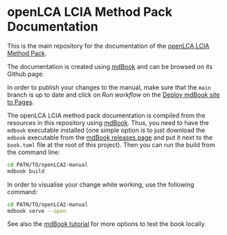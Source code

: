 # openLCA LCIA Method Pack Documentation

This is the main repository for the documentation of the [openLCA LCIA Method Pack](https://nexus.openlca.org/database/openLCA%20LCIA%20methods).

The documentation is created using [mdBook](https://rust-lang.github.io/mdBook/index.html) and can be browsed on its Github page: 

In order to publish your changes to the manual, make sure that the `main` branch is up to date and click on _Run workflow_ on the [Deploy mdBook site to Pages](https://github.com/GreenDelta/openLCA2-manual/actions/workflows/mdbook.yml).

The openLCA LCIA method pack documentation is compiled from the resources in this repository using [mdBook](https://github.com/rust-lang/mdBook). Thus, you need to have the `mdbook` executable installed (one simple option is to just download the `mdbook` executable from the [mdBook releases page](https://github.com/rust-lang/mdBook/releases) and put it next to the `book.toml` file at the root of this project). Then you can run the build from the command line:

```bash
cd PATH/TO/openLCA2-manual
mdbook build
```

In order to visualise your change while working, use the following command:

```bash
cd PATH/TO/openLCA2-manual
mdbook serve --open
```

See also the [mdBook tutorial](https://rust-lang.github.io/mdBook/index.html) for more options to test the book locally.